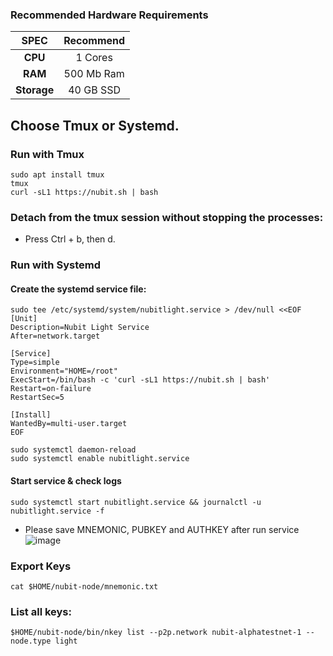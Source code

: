 ### Recommended Hardware Requirements

|   SPEC      |       Recommend          |
| :---------: | :-----------------------:|
|   **CPU**   |        1 Cores           |
|   **RAM**   |        500 Mb Ram        |
| **Storage** |        40 GB SSD         |

## Choose Tmux or Systemd.
### Run with Tmux
```
sudo apt install tmux
tmux
curl -sL1 https://nubit.sh | bash
```
### Detach from the tmux session without stopping the processes:
- Press Ctrl + b, then d.
### Run with Systemd
#### Create the systemd service file:
```
sudo tee /etc/systemd/system/nubitlight.service > /dev/null <<EOF
[Unit]
Description=Nubit Light Service
After=network.target

[Service]
Type=simple
Environment="HOME=/root"
ExecStart=/bin/bash -c 'curl -sL1 https://nubit.sh | bash'
Restart=on-failure
RestartSec=5

[Install]
WantedBy=multi-user.target
EOF
```
```
sudo systemctl daemon-reload
sudo systemctl enable nubitlight.service
```
#### Start service & check logs
```
sudo systemctl start nubitlight.service && journalctl -u nubitlight.service -f
```
- Please save MNEMONIC, PUBKEY and AUTHKEY after run service
![image](https://github.com/vnbnode/VNBnode-Guides/assets/40466326/5cb06916-aea0-4e1a-be84-2a9e186f067b)
### Export Keys
```
cat $HOME/nubit-node/mnemonic.txt
```
### List all keys:
```
$HOME/nubit-node/bin/nkey list --p2p.network nubit-alphatestnet-1 --node.type light
```
